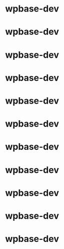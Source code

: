# wpbase-dev
# wpbase-dev
# wpbase-dev
# wpbase-dev
# wpbase-dev
# wpbase-dev
# wpbase-dev
# wpbase-dev
# wpbase-dev
# wpbase-dev
# wpbase-dev
